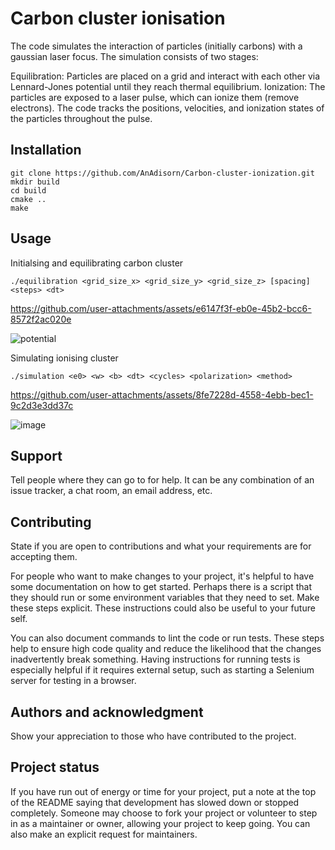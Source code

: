 # Carbon cluster ionisation
The code simulates the interaction of particles (initially carbons) with a gaussian laser focus. The simulation consists of two stages:

Equilibration: Particles are placed on a grid and interact with each other via Lennard-Jones potential until they reach thermal equilibrium.
Ionization: The particles are exposed to a laser pulse, which can ionize them (remove electrons). The code tracks the positions, velocities, and ionization states of the particles throughout the pulse.


## Installation
```
git clone https://github.com/AnAdisorn/Carbon-cluster-ionization.git
mkdir build
cd build
cmake ..
make
```

## Usage
Initialsing and equilibrating carbon cluster
```
./equilibration <grid_size_x> <grid_size_y> <grid_size_z> [spacing] <steps> <dt>
```
https://github.com/user-attachments/assets/e6147f3f-eb0e-45b2-bcc6-8572f2ac020e

![potential](https://github.com/user-attachments/assets/e67059a8-b6dc-4081-b154-182652c0d670)

Simulating ionising cluster
```
./simulation <e0> <w> <b> <dt> <cycles> <polarization> <method>
```
https://github.com/user-attachments/assets/8fe7228d-4558-4ebb-bec1-9c2d3e3dd37c

![image](https://github.com/user-attachments/assets/7f084bd9-2ec8-49e2-996c-ab705f2ce2d3)

## Support
Tell people where they can go to for help. It can be any combination of an issue tracker, a chat room, an email address, etc.

## Contributing
State if you are open to contributions and what your requirements are for accepting them.

For people who want to make changes to your project, it's helpful to have some documentation on how to get started. Perhaps there is a script that they should run or some environment variables that they need to set. Make these steps explicit. These instructions could also be useful to your future self.

You can also document commands to lint the code or run tests. These steps help to ensure high code quality and reduce the likelihood that the changes inadvertently break something. Having instructions for running tests is especially helpful if it requires external setup, such as starting a Selenium server for testing in a browser.

## Authors and acknowledgment
Show your appreciation to those who have contributed to the project.

## Project status
If you have run out of energy or time for your project, put a note at the top of the README saying that development has slowed down or stopped completely. Someone may choose to fork your project or volunteer to step in as a maintainer or owner, allowing your project to keep going. You can also make an explicit request for maintainers.
